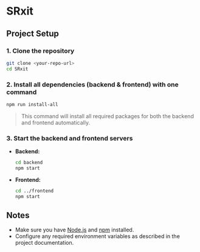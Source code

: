# SRxit

## Project Setup

### 1. Clone the repository

```bash
git clone <your-repo-url>
cd SRxit
```

### 2. Install all dependencies (backend & frontend) with one command

```bash
npm run install-all
```

> This command will install all required packages for both the backend and frontend automatically.

### 3. Start the backend and frontend servers

- **Backend:**
  ```bash
  cd backend
  npm start
  ```

- **Frontend:**
  ```bash
  cd ../frontend
  npm start
  ```

## Notes

- Make sure you have [Node.js](https://nodejs.org/) and [npm](https://www.npmjs.com/) installed.
- Configure any required environment variables as described in the project documentation.
